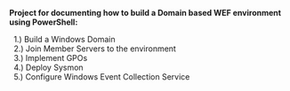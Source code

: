 **Project for documenting how to build a Domain based WEF environment using PowerShell:**  
  
&nbsp;&nbsp;1.) Build a Windows Domain  
&nbsp;&nbsp;2.) Join Member Servers to the environment  
&nbsp;&nbsp;3.) Implement GPOs  
&nbsp;&nbsp;4.) Deploy Sysmon  
&nbsp;&nbsp;5.) Configure Windows Event Collection Service  
